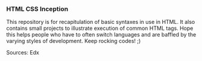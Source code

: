 ### HTML CSS Inception
This repository is for recapitulation of basic syntaxes in use in HTML. It also contains small projects to illustrate 
execution of common HTML tags. Hope this helps people who have to often switch languages and are baffled by the varying 
styles of development. Keep rocking codes! ;)

Sources: Edx
